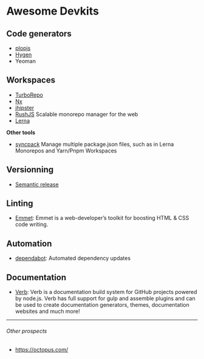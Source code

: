 # Awesome Devkits

## Code generators
* [plopjs](https://github.com/plopjs/plop)
* [Hygen](/)
* Yeoman

## Workspaces
* [TurboRepo](https://turborepo.org/)
* [Nx](https://nx.dev/)
* [jhipster](https://www.jhipster.tech/installation/)
* [RushJS](https://rushjs.io/) Scalable monorepo manager for the web
* [Lerna](/)

**Other tools**
* [syncpack](https://github.com/JamieMason/syncpack) Manage multiple package.json files, such as in Lerna Monorepos and Yarn/Pnpm Workspaces

## Versionning 
* [Semantic release](https://github.com/semantic-release/semantic-release/blob/master/docs/usage/installation.md#installation)
  
## Linting
* [Emmet](https://github.com/emmetio/emmet#readme): Emmet is a web-developer’s toolkit for boosting HTML & CSS code writing.

  
## Automation
* [dependabot](https://dependabot.com/): Automated dependency updates

## Documentation
* [Verb](https://github.com/verbose/verb/tree/dev): Verb is a documentation build system for GitHub projects powered by node.js. Verb has full support for gulp and assemble plugins and can be used to create documentation generators, themes, documentation websites and much more!

---------------------------------------------------
###### Other prospects  
* https://octopus.com/
